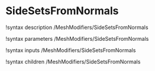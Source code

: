 <!-- MOOSE Documentation Stub: Remove this when content is added. -->

# SideSetsFromNormals
!syntax description /MeshModifiers/SideSetsFromNormals

!syntax parameters /MeshModifiers/SideSetsFromNormals

!syntax inputs /MeshModifiers/SideSetsFromNormals

!syntax children /MeshModifiers/SideSetsFromNormals
